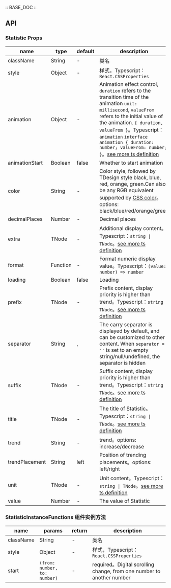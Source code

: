 :: BASE_DOC ::

## API
### Statistic Props

name | type | default | description | required
-- | -- | -- | -- | --
className | String | - | 类名 | N
style | Object | - | 样式，Typescript：`React.CSSProperties` | N
animation | Object | - | Animation effect control, `duration` refers to the transition time of the animation `unit: millisecond`, `valueFrom` refers to the initial value of the animation. `{ duration, valueFrom }`。Typescript：`animation` `interface animation { duration: number; valueFrom: number;  }`。[see more ts definition](https://github.com/Tencent/tdesign-react/blob/develop/packages/components/statistic/type.ts) | N
animationStart | Boolean | false | Whether to start animation | N
color | String | - | Color style, followed by TDesign style black, blue, red, orange, green.Can also be any RGB equivalent supported by [CSS color](https://developer.mozilla.org/en-US/docs/Web/CSS/color_value)。options: black/blue/red/orange/green | N
decimalPlaces | Number | - |  Decimal places | N
extra | TNode | - |  Additional display content。Typescript：`string \| TNode`。[see more ts definition](https://github.com/Tencent/tdesign-react/blob/develop/packages/components/common.ts) | N
format | Function | - | Format numeric display value。Typescript：`(value: number) => number` | N
loading | Boolean | false | Loading | N
prefix | TNode | - | Prefix content, display priority is higher than trend。Typescript：`string \| TNode`。[see more ts definition](https://github.com/Tencent/tdesign-react/blob/develop/packages/components/common.ts) | N
separator | String | , | The carry separator is displayed by default, and can be customized to other content. When `separator = ''` is set to an empty string/null/undefined, the separator is hidden | N
suffix | TNode | - |  Suffix content, display priority is higher than trend。Typescript：`string \| TNode`。[see more ts definition](https://github.com/Tencent/tdesign-react/blob/develop/packages/components/common.ts) | N
title | TNode | - | The title of Statistic。Typescript：`string \| TNode`。[see more ts definition](https://github.com/Tencent/tdesign-react/blob/develop/packages/components/common.ts) | N
trend | String | - | trend。options: increase/decrease | N
trendPlacement | String | left | Position of trending placements。options: left/right | N
unit | TNode | - | Unit content。Typescript：`string \| TNode`。[see more ts definition](https://github.com/Tencent/tdesign-react/blob/develop/packages/components/common.ts) | N
value | Number | - | The value of Statistic | N

### StatisticInstanceFunctions 组件实例方法

name | params | return | description
-- | -- | -- | --
className | String | - | 类名 | N
style | Object | - | 样式，Typescript：`React.CSSProperties` | N
start | `(from: number, to: number)` | \- | required。Digital scrolling change, from one number to another number
